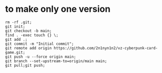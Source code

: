 # to make only one version

    rm -rf .git;
    git init;
    git checkout -b main;
    find . -exec touch {} \;
    git add .;
    git commit -m "Initial commit";
    git remote add origin https://github.com/2n1nyn1n2/vz-cyberpunk-card-game.git;
    git push -u --force origin main;
    git branch --set-upstream-to=origin/main main;
    git pull;git push;


